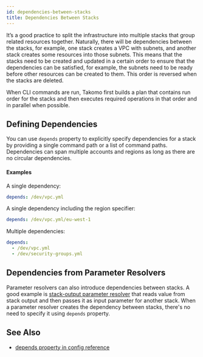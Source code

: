 ```yaml
---
id: dependencies-between-stacks
title: Dependencies Between Stacks
---
```


It’s a good practice to split the infrastructure into multiple stacks that group related resources together. Naturally, there will be dependencies between the stacks, for example, one stack creates a VPC with subnets, and another stack creates some resources into those subnets. This means that the stacks need to be created and updated in a certain order to ensure that the dependencies can be satisfied, for example, the subnets need to be ready before other resources can be created to them. This order is reversed when the stacks are deleted.

When CLI commands are run, Takomo first builds a plan that contains run order for the stacks and then executes required operations in that order and in parallel when possible.  

## Defining Dependencies

You can use `depends` property to explicitly specify dependencies for a stack by providing a single command path or a list of command paths. Dependencies can span multiple accounts and regions as long as there are no circular dependencies.

#### Examples

A single dependency:

```yaml
depends: /dev/vpc.yml
```

A single dependency including the region specifier:

```yaml
depends: /dev/vpc.yml/eu-west-1
```

Multiple dependencies:

```yaml
depends:
  - /dev/vpc.yml
  - /dev/security-groups.yml
```

## Dependencies from Parameter Resolvers

Parameter resolvers can also introduce dependencies between stacks. A good example is [stack-output parameter resolver](docs/stacks/parameter-resolvers#stack-output) that reads value from stack output and then passes it as input parameter for another stack. When a parameter resolver creates the dependency between stacks, there's no need to specify it using `depends` property.

## See Also

- [depends property in config reference](docs/config-reference/stacks#depends)